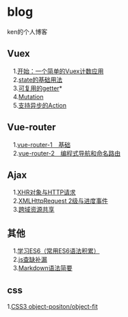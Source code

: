 # blog
ken的个人博客
## Vuex
　1.[开始：一个简单的Vuex计数应用](https://github.com/lazyken/blog/issues/4)              
　2.[state的基础用法](https://github.com/lazyken/blog/issues/5)    
　3.[可复用的getter](https://github.com/lazyken/blog/issues/7)*     
　4.[Mutation](https://github.com/lazyken/blog/issues/8)     
　5.[支持异步的Action](https://github.com/lazyken/blog/issues/11)
## Vue-router
　1.[vue-router-1　基础](https://github.com/lazyken/blog/issues/2)    
　2.[vue-router-2　编程式导航和命名路由](https://github.com/lazyken/blog/issues/3)     
## Ajax
　1.[XHR对象与HTTP请求](https://github.com/lazyken/blog/issues/12)    
　2.[XMLHttpRequest 2级与进度事件](https://github.com/lazyken/blog/issues/13)    
　3.[跨域资源共享](https://github.com/lazyken/blog/issues/14)
## 其他
　1.[学习ES6（常用ES6语法积累）](https://github.com/lazyken/blog/issues/9)    
　2.[js查缺补漏](https://github.com/lazyken/blog/issues/10)    
　3.[Markdown语法简要](https://github.com/lazyken/blog/issues/1)    
## css
 1.[CSS3 object-positon/object-fit](https://github.com/lazyken/blog/issues/15)
